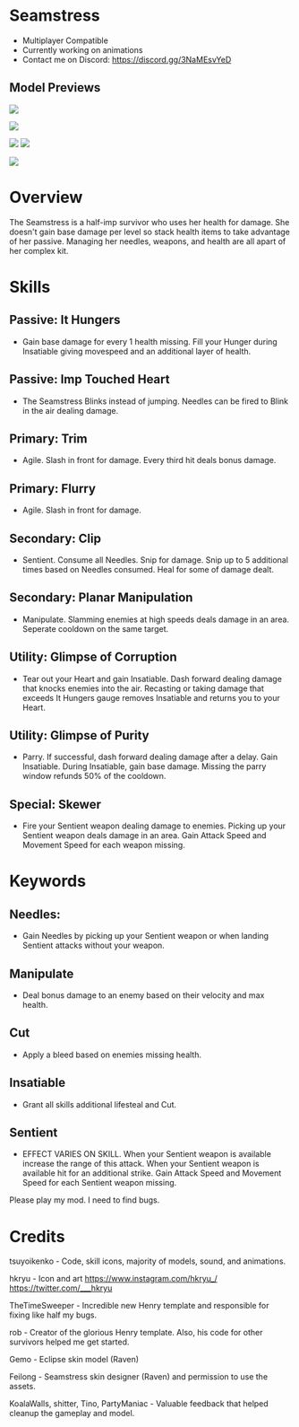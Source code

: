 # Seamstress

- Multiplayer Compatible
- Currently working on animations
- Contact me on Discord: https://discord.gg/3NaMEsvYeD

## Model Previews

[![](https://i.postimg.cc/26jwnxxV/Seamstress-Hi.png)]()

[![](https://i.postimg.cc/d0yJgnDr/raven.png)]()

[![](https://i.postimg.cc/rm605G25/ravendgb.png)]()
[![](https://i.postimg.cc/htjdnP0Q/asdsadsa.png)]()

[![](https://i.postimg.cc/zD9FrGdh/Seamstress-MADISON.png)]()


# Overview

The Seamstress is a half-imp survivor who uses her health for damage. She doesn't gain base damage per level so stack health items to take advantage of her passive. Managing her needles, weapons, and health are all apart of her complex kit.

# Skills

## Passive: **It Hungers**

- Gain base damage for every 1 health missing. Fill your Hunger during Insatiable giving movespeed and an additional layer of health.

## Passive: **Imp Touched Heart**

- The Seamstress Blinks instead of jumping. Needles can be fired to Blink in the air dealing damage.

## Primary: **Trim**

- Agile. Slash in front for damage. Every third hit deals bonus damage.

## Primary: **Flurry**

- Agile. Slash in front for damage.

## Secondary: **Clip**

- Sentient. Consume all Needles. Snip for damage. Snip up to 5 additional times based on Needles consumed. Heal for some of damage dealt.

## Secondary: **Planar Manipulation**

- Manipulate. Slamming enemies at high speeds deals damage in an area. Seperate cooldown on the same target.

## Utility: **Glimpse of Corruption**

- Tear out your Heart and gain Insatiable. Dash forward dealing damage that knocks enemies into the air. Recasting or taking damage that exceeds It Hungers gauge removes Insatiable and returns you to your Heart.

## Utility: **Glimpse of Purity**

- Parry. If successful, dash forward dealing damage after a delay. Gain Insatiable. During Insatiable, gain base damage. Missing the parry window refunds 50% of the cooldown.

## Special: **Skewer**

- Fire your Sentient weapon dealing damage to enemies. Picking up your Sentient weapon deals damage in an area. Gain Attack Speed and Movement Speed for each weapon missing.

# Keywords

## **Needles**:

- Gain Needles by picking up your Sentient weapon or when landing Sentient attacks without your weapon.

## **Manipulate**

- Deal bonus damage to an enemy based on their velocity and max health.

## **Cut**

- Apply a bleed based on enemies missing health.

## **Insatiable**

- Grant all skills additional lifesteal and Cut.

## **Sentient**

- EFFECT VARIES ON SKILL. When your Sentient weapon is available increase the range of this attack. When your Sentient weapon is available hit for an additional strike. Gain Attack Speed and Movement Speed for each Sentient weapon missing.

Please play my mod. I need to find bugs.

# Credits

tsuyoikenko - Code, skill icons, majority of models, sound, and animations.

hkryu - Icon and art https://www.instagram.com/hkryu_/ https://twitter.com/___hkryu

TheTimeSweeper - Incredible new Henry template and responsible for fixing like half my bugs.

rob - Creator of the glorious Henry template. Also, his code for other survivors helped me get started.

Gemo - Eclipse skin model (Raven)

Feilong - Seamstress skin designer (Raven) and permission to use the assets.

KoalaWalls, shitter, Tino, PartyManiac - Valuable feedback that helped cleanup the gameplay and model.
